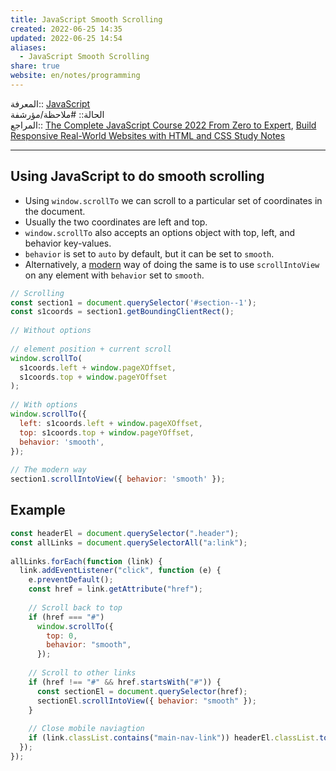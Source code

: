 ```yaml
---  
title: JavaScript Smooth Scrolling  
created: 2022-06-25 14:35  
updated: 2022-06-25 14:54  
aliases:  
  - JavaScript Smooth Scrolling  
share: true  
website: en/notes/programming  
---  
```

  
المعرفة:: [JavaScript](JavaScript)  
الحالة:: #ملاحظة/مؤرشفة  
المراجع:: [The Complete JavaScript Course 2022 From Zero to Expert](The%20Complete%20JavaScript%20Course%202022%20From%20Zero%20to%20Expert), [Build Responsive Real-World Websites with HTML and CSS Study Notes](Build%20Responsive%20Real-World%20Websites%20with%20HTML%20and%20CSS%20Study%20Notes)  
  
---  
  
## Using JavaScript to do smooth scrolling  
  
- Using `window.scrollTo` we can scroll to a particular set of coordinates in the document.  
- Usually the two coordinates are left and top.  
- `window.scrollTo` also accepts an options object with top, left, and behavior key-values.  
- `behavior` is set to `auto` by default, but it can be set to `smooth`.  
- Alternatively, a [modern](https://caniuse.com/scrollintoview) way of doing the same is to use `scrollIntoView` on any element with `behavior` set to `smooth`.  
  
```js  
// Scrolling  
const section1 = document.querySelector('#section--1');  
const s1coords = section1.getBoundingClientRect();  
  
// Without options  
  
// element position + current scroll  
window.scrollTo(  
  s1coords.left + window.pageXOffset,  
  s1coords.top + window.pageYOffset  
);  
  
// With options  
window.scrollTo({  
  left: s1coords.left + window.pageXOffset,  
  top: s1coords.top + window.pageYOffset,  
  behavior: 'smooth',  
});  
  
// The modern way  
section1.scrollIntoView({ behavior: 'smooth' });  
```  
  
## Example  
  
```js  
const headerEl = document.querySelector(".header");  
const allLinks = document.querySelectorAll("a:link");  
  
allLinks.forEach(function (link) {  
  link.addEventListener("click", function (e) {  
    e.preventDefault();  
    const href = link.getAttribute("href");  
  
    // Scroll back to top  
    if (href === "#")  
      window.scrollTo({  
        top: 0,  
        behavior: "smooth",  
      });  
  
    // Scroll to other links  
    if (href !== "#" && href.startsWith("#")) {  
      const sectionEl = document.querySelector(href);  
      sectionEl.scrollIntoView({ behavior: "smooth" });  
    }  
  
    // Close mobile naviagtion  
    if (link.classList.contains("main-nav-link")) headerEl.classList.toggle("nav-open");  
  });  
});  
```  
